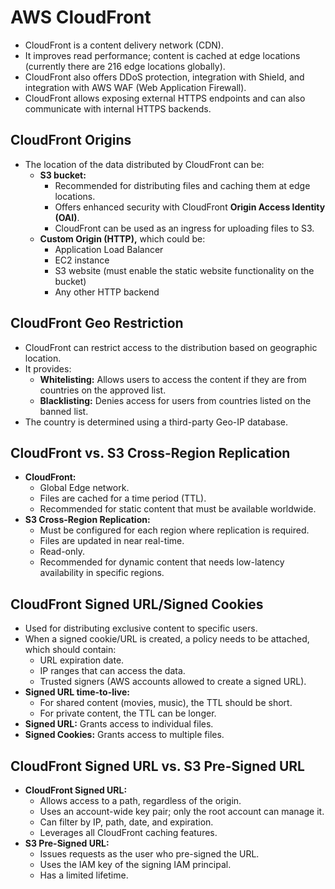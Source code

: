 # AWS CloudFront

- CloudFront is a content delivery network (CDN).
- It improves read performance; content is cached at edge locations (currently there are 216 edge locations globally).
- CloudFront also offers DDoS protection, integration with Shield, and integration with AWS WAF (Web Application Firewall).
- CloudFront allows exposing external HTTPS endpoints and can also communicate with internal HTTPS backends.

## CloudFront Origins

- The location of the data distributed by CloudFront can be:
    - **S3 bucket:**
        - Recommended for distributing files and caching them at edge locations.
        - Offers enhanced security with CloudFront **Origin Access Identity (OAI)**.
        - CloudFront can be used as an ingress for uploading files to S3.
    - **Custom Origin (HTTP),** which could be:
        - Application Load Balancer
        - EC2 instance
        - S3 website (must enable the static website functionality on the bucket)
        - Any other HTTP backend

## CloudFront Geo Restriction

- CloudFront can restrict access to the distribution based on geographic location.
- It provides:
    - **Whitelisting:** Allows users to access the content if they are from countries on the approved list.
    - **Blacklisting:** Denies access for users from countries listed on the banned list.
- The country is determined using a third-party Geo-IP database.

## CloudFront vs. S3 Cross-Region Replication

- **CloudFront:**
    - Global Edge network.
    - Files are cached for a time period (TTL).
    - Recommended for static content that must be available worldwide.
- **S3 Cross-Region Replication:**
    - Must be configured for each region where replication is required.
    - Files are updated in near real-time.
    - Read-only.
    - Recommended for dynamic content that needs low-latency availability in specific regions.

## CloudFront Signed URL/Signed Cookies

- Used for distributing exclusive content to specific users.
- When a signed cookie/URL is created, a policy needs to be attached, which should contain:
    - URL expiration date.
    - IP ranges that can access the data.
    - Trusted signers (AWS accounts allowed to create a signed URL).
- **Signed URL time-to-live:**
    - For shared content (movies, music), the TTL should be short.
    - For private content, the TTL can be longer.
- **Signed URL:** Grants access to individual files.
- **Signed Cookies:** Grants access to multiple files.

## CloudFront Signed URL vs. S3 Pre-Signed URL

- **CloudFront Signed URL:**
    - Allows access to a path, regardless of the origin.
    - Uses an account-wide key pair; only the root account can manage it.
    - Can filter by IP, path, date, and expiration.
    - Leverages all CloudFront caching features.
- **S3 Pre-Signed URL:**
    - Issues requests as the user who pre-signed the URL.
    - Uses the IAM key of the signing IAM principal.
    - Has a limited lifetime.